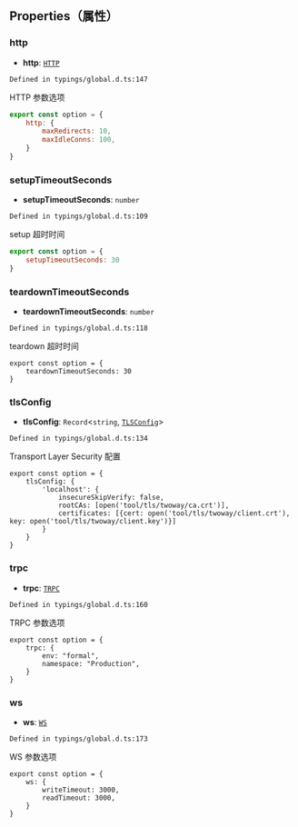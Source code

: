 ## Properties（属性）
[](id:http)
### http
- **http**: [`HTTP`](https://cloud.tencent.com/document/product/1484/75811)

```
Defined in typings/global.d.ts:147
```
HTTP 参数选项
```js
export const option = {
    http: {
        maxRedirects: 10,
        maxIdleConns: 100,
    }
}
```

[](id:setupTimeoutSeconds)
### setupTimeoutSeconds
- **setupTimeoutSeconds**: `number`

```
Defined in typings/global.d.ts:109
```
setup 超时时间
```js
export const option = {
    setupTimeoutSeconds: 30
}
```



### teardownTimeoutSeconds
- **teardownTimeoutSeconds**: `number`

```
Defined in typings/global.d.ts:118
```
teardown 超时时间
```
export const option = {
    teardownTimeoutSeconds: 30
}
```



### tlsConfig
- **tlsConfig**: `Record`<`string`, [`TLSConfig`](https://cloud.tencent.com/document/product/1484/75813)\>
```
Defined in typings/global.d.ts:134
```
Transport Layer Security 配置
```
export const option = {
    tlsConfig: {
        'localhost': {
            insecureSkipVerify: false,
            rootCAs: [open('tool/tls/twoway/ca.crt')],
            certificates: [{cert: open('tool/tls/twoway/client.crt'), key: open('tool/tls/twoway/client.key')}]
        }
    }
}
```

[](id:trpc)
### trpc
- **trpc**: [`TRPC`](https://cloud.tencent.com/document/product/1484/75814)

```
Defined in typings/global.d.ts:160
```
TRPC 参数选项
```
export const option = {
    trpc: {
        env: "formal",
        namespace: "Production",
    }
}
```

[](id:ws)
### ws
- **ws**: [`WS`](https://cloud.tencent.com/document/product/1484/75815)

```
Defined in typings/global.d.ts:173
```
WS 参数选项
```
export const option = {
    ws: {
        writeTimeout: 3000,
        readTimeout: 3000,
    }
}
```
